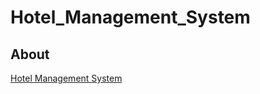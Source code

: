 # Hotel_Management_System

## About
[Hotel Management System](https://github.com/josephkb87/Sleeping-GuesthApi) 
